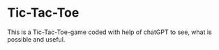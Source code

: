 # Tic-Tac-Toe

This is a Tic-Tac-Toe-game coded with help of chatGPT to see, what is possible and useful.
